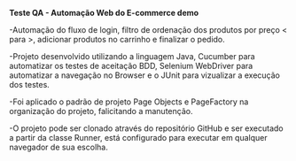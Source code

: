**Teste QA - Automação Web do E-commerce demo**

-Automação do fluxo de login, filtro de ordenação dos produtos por preço < para >, adicionar produtos no carrinho e finalizar o pedido.

-Projeto desenvolvido utilizando a linguagem Java, Cucumber para automatizar os testes de aceitação BDD, Selenium WebDriver para automatizar a navegação no Browser e o JUnit para vizualizar a execução dos testes.

-Foi aplicado o padrão de projeto Page Objects e PageFactory na organização do projeto, falicitando a manutenção.

-O projeto pode ser clonado através do repositório GitHub e ser executado a partir da classe Runner, está configurado para executar em qualquer navegador de sua escolha.